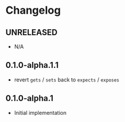 # Changelog

## UNRELEASED

* N/A

## 0.1.0-alpha.1.1
* revert `gets` / `sets` back to `expects` / `exposes`

## 0.1.0-alpha.1
* Initial implementation

